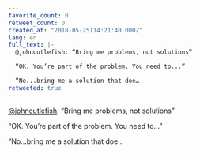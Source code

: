 ```yaml
---
favorite_count: 0
retweet_count: 0
created_at: "2018-05-25T14:21:40.000Z"
lang: en
full_text: |-
  @johncutlefish: “Bring me problems, not solutions”

  “OK. You’re part of the problem. You need to...”

  “No...bring me a solution that doe…
retweeted: true
---
```


[@johncutlefish](https://twitter.com/johncutlefish): “Bring me problems, not
solutions”

“OK. You’re part of the problem. You need to...”

“No...bring me a solution that doe…
